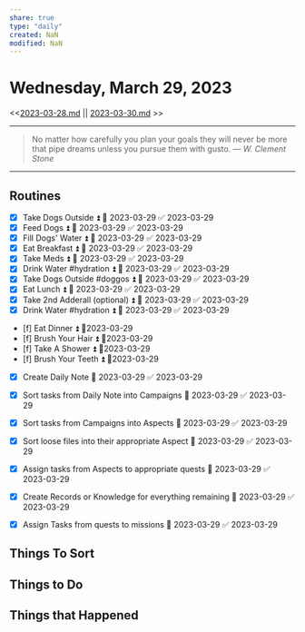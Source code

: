 ```yaml
---
share: true
type: "daily"
created: NaN 
modified: NaN
---
```

# Wednesday, March 29, 2023
<<[2023-03-28.md](./2023-03-28.md) || [2023-03-30.md](./2023-03-30.md) >>

---

> No matter how carefully you plan your goals they will never be more that pipe dreams unless you pursue them with gusto.
> — <cite>W. Clement Stone</cite>

---
 
## Routines
- [x] Take Dogs Outside ⏫ 📅 2023-03-29 ✅ 2023-03-29
- [x] Feed Dogs ⏫ 📅 2023-03-29 ✅ 2023-03-29
- [x] Fill Dogs' Water ⏫ 📅 2023-03-29 ✅ 2023-03-29
- [x] Eat Breakfast ⏫ 📅 2023-03-29 ✅ 2023-03-29
- [x] Take Meds ⏫ 📅 2023-03-29 ✅ 2023-03-29
- [x] Drink Water #hydration ⏫ 📅 2023-03-29 ✅ 2023-03-29
- [x] Take Dogs Outside #doggos ⏫ 📅 2023-03-29 ✅ 2023-03-29
- [x] Eat Lunch ⏫ 📅 2023-03-29 ✅ 2023-03-29
- [x] Take 2nd Adderall (optional) ⏫ 📅 2023-03-29 ✅ 2023-03-29
- [x] Drink Water #hydration ⏫ 📅 2023-03-29 ✅ 2023-03-29
- [f] Eat Dinner ⏫  📆2023-03-29
- [f] Brush Your Hair ⏫  📆2023-03-29
- [f] Take A Shower ⏫ 📆2023-03-29
- [f] Brush Your Teeth ⏫  📆2023-03-29
- [x] Create Daily Note 📅 2023-03-29 ✅ 2023-03-29
- [x] Sort tasks from Daily Note into Campaigns 📅 2023-03-29 ✅ 2023-03-29
- [x] Sort tasks from Campaigns into Aspects 📅 2023-03-29 ✅ 2023-03-29
- [x] Sort loose files into their appropriate Aspect 📅 2023-03-29 ✅ 2023-03-29
- [x] Assign tasks from Aspects to appropriate quests 📅 2023-03-29 ✅ 2023-03-29
- [x] Create Records or Knowledge for everything remaining 📅 2023-03-29 ✅ 2023-03-29
- [x] Assign Tasks from quests to missions 📅 2023-03-29 ✅ 2023-03-29


## Things To Sort

## Things to Do



## Things that Happened
